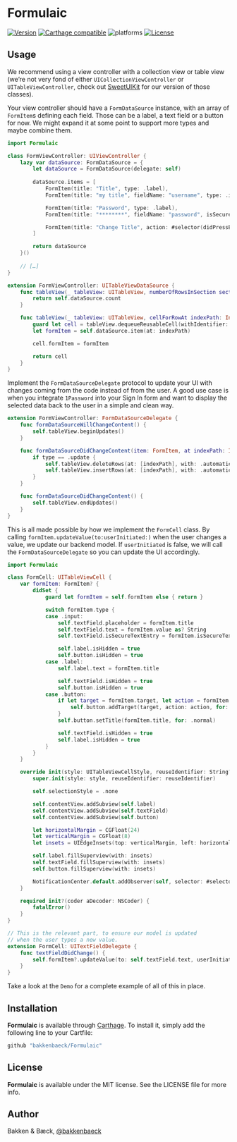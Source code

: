 # Formulaic

[![Version](https://img.shields.io/cocoapods/v/Formulaic.svg?style=flat)](https://cocoapods.org/pods/Formulaic)
[![Carthage compatible](https://img.shields.io/badge/Carthage-compatible-4BC51D.svg?style=flat)](https://github.com/bakkenbaeck/Formulaic)
![platforms](https://img.shields.io/badge/platforms-iOS%20%7C%20OS%20X%20%7C%20watchOS%20%7C%20tvOS%20-lightgrey.svg)
[![License](https://img.shields.io/cocoapods/l/Formulaic.svg?style=flat)](https://cocoapods.org/pods/DATAStack)

## Usage

We recommend using a view controller with a collection view or table view (we’re not very fond of either `UICollectionViewController` or `UITableViewController`, check out [SweetUIKit](http://github.com/bakkenbaeck/SweetUIKit) for our version of those classes).

Your view controller should have a `FormDataSource` instance, with an array of `FormItem`s defining each field. Those can be a label, a text field or a button for now. We might expand it at some point to support more types and maybe combine them.

```swift
import Formulaic

class FormViewController: UIViewController {
    lazy var dataSource: FormDataSource = {
        let dataSource = FormDataSource(delegate: self)
        
        dataSource.items = [
            FormItem(title: "Title", type: .label),
            FormItem(title: "my title", fieldName: "username", type: .input, textInputValidator : nil),

            FormItem(title: "Password", type: .label),
            FormItem(title: "********", fieldName: "password", isSecureTextEntry: true, type: .input, textInputValidator: passwordValidator),

            FormItem(title: "Change Title", action: #selector(didPressButton), target: self, type: .button)
        ]

        return dataSource
    }()
    
    // […]
}

extension FormViewController: UITableViewDataSource {
    func tableView(_ tableView: UITableView, numberOfRowsInSection section: Int) -> Int {
        return self.dataSource.count
    }

    func tableView(_ tableView: UITableView, cellForRowAt indexPath: IndexPath) -> UITableViewCell {
        guard let cell = tableView.dequeueReusableCell(withIdentifier: FormCell.reuseIdentifier, for: indexPath) as? FormCell else { fatalError() }
        let formItem = self.dataSource.item(at: indexPath)

        cell.formItem = formItem

        return cell
    }
}
```


Implement the `FormDataSourceDelegate` protocol to update your UI with changes coming from the code instead of from the user. A good use case is when you integrate `1Password` into your Sign In form and want to display the selected data back to the user in a simple and clean way.

```swift
extension FormViewController: FormDataSourceDelegate {
    func formDataSourceWillChangeContent() {
        self.tableView.beginUpdates()
    }

    func formDataSourceDidChangeContent(item: FormItem, at indexPath: IndexPath, for type: TableViewDataSourceDelegateChangeType) {
        if type == .update {
            self.tableView.deleteRows(at: [indexPath], with: .automatic)
            self.tableView.insertRows(at: [indexPath], with: .automatic)
        }
    }

    func formDataSourceDidChangeContent() {
        self.tableView.endUpdates()
    }
}
```

This is all made possible by how we implement the `FormCell` class. By calling `formItem.updateValue(to:userInitiated:)` when the user changes a value, we update our backend model. If `userInitiated` is false, we will call the `FormDataSourceDelegate` so you can update the UI accordingly.

```swift
import Formulaic

class FormCell: UITableViewCell {
    var formItem: FormItem? {
        didSet {
            guard let formItem = self.formItem else { return }

            switch formItem.type {
            case .input:
                self.textField.placeholder = formItem.title
                self.textField.text = formItem.value as? String
                self.textField.isSecureTextEntry = formItem.isSecureTextEntry

                self.label.isHidden = true
                self.button.isHidden = true
            case .label:
                self.label.text = formItem.title

                self.textField.isHidden = true
                self.button.isHidden = true
            case .button:
                if let target = formItem.target, let action = formItem.action {
                    self.button.addTarget(target, action: action, for: .touchUpInside)
                }
                self.button.setTitle(formItem.title, for: .normal)

                self.textField.isHidden = true
                self.label.isHidden = true
            }
        }
    }

    override init(style: UITableViewCellStyle, reuseIdentifier: String?) {
        super.init(style: style, reuseIdentifier: reuseIdentifier)

        self.selectionStyle = .none

        self.contentView.addSubview(self.label)
        self.contentView.addSubview(self.textField)
        self.contentView.addSubview(self.button)

        let horizontalMargin = CGFloat(24)
        let verticalMargin = CGFloat(8)
        let insets = UIEdgeInsets(top: verticalMargin, left: horizontalMargin, bottom: verticalMargin, right: horizontalMargin)

        self.label.fillSuperview(with: insets)
        self.textField.fillSuperview(with: insets)
        self.button.fillSuperview(with: insets)

        NotificationCenter.default.addObserver(self, selector: #selector(FormCell.textFieldDidChange), name: .UITextFieldTextDidChange, object: self.textField)
    }

    required init?(coder aDecoder: NSCoder) {
        fatalError()
    }
}

// This is the relevant part, to ensure our model is updated
// when the user types a new value. 
extension FormCell: UITextFieldDelegate {
    func textFieldDidChange() {
        self.formItem?.updateValue(to: self.textField.text, userInitiated: true)
    }
}

```

Take a look at the `Demo` for a complete example of all of this in place.

## Installation

**Formulaic** is available through [Carthage](https://github.com/Carthage/Carthage). To install
it, simply add the following line to your Cartfile:

```ruby
github "bakkenbaeck/Formulaic"
```

## License

**Formulaic** is available under the MIT license. See the LICENSE file for more info.

## Author

Bakken & Bæck, [@bakkenbaeck](https://twitter.com/bakkenbaeck)
